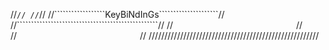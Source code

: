 //``````````````````````````````````````````````````//
//``````````````````````````````````````````````````//
//``````````````````KeyBiNdInGs`````````````````````//
//``````````````````````````````````````````````````//
//                                                  //
//                                                  //
//////////////////////////////////////////////////////



